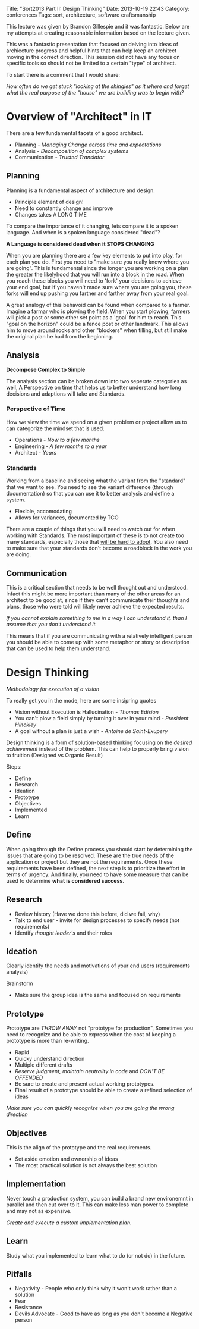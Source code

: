 Title: "Sort2013 Part II: Design Thinking"
Date: 2013-10-19 22:43
Category: conferences
Tags:  sort, architecture, software craftsmanship

This lecture was given by Brandon Gillespie and it was fantastic.  Below are my attempts 
at creating reasonable information based on the lecture given.  

This was a fantastic presentation that focused on delving into ideas of archiecture progress and 
helpful hints that can help keep an architect moving in the correct direction.  This session
did not have any focus on specific tools so should not be limited to a certain "type" 
of architect.  

<!-- More -->

To start there is a comment that I would share:  

*How often do we get stuck "looking at the 
shingles" as it where and forget what the real purpose of the "house" we are building was to 
begin with?*     

# Overview of "Architect" in IT

There are a few fundamental facets of a good architect.  

* Planning - *Managing Change across time and expectations*
* Analysis - *Decomposition of complex systems*
* Communication - *Trusted Translator*

## Planning

Planning is a fundamental aspect of architecture and design.  

* Principle element of design!  
* Need to constantly change and improve
* Changes takes A LONG TIME

To compare the importance of it changing, lets compare it to a spoken language. And when 
is a spoken language considered "dead"?   

**A Language is considered dead when it STOPS CHANGING**   

When you are planning there are a few key elements to put into play, for each plan you do.
First you need to "make sure you really know where you are going".  This is fundamental since 
the longer you are working on a plan the greater the likelyhood that you will run into a block 
in the road.  When you reach these blocks you will need to 'fork' your decisions to achieve 
your end goal, but if you haven't made sure where you are going you, these forks will end
up pushing you farther and farther away from your real goal. 

A great analogy of this behavoid can be found when compared to a farmer.  Imagine a farmar 
who is plowing the field. When you start plowing, farmers will pick a post or some other 
set point as a 'goal' for him to reach.  This "goal on the horizon" could be a fence post or
other landmark.  This allows him to move around rocks and other "blockers" when tilling, but
still make the original plan he had from the beginning.  

## Analysis

**Decompose Complex to Simple**   

The analysis section can be broken down into two seperate categories as well, A Perspective on 
time that helps us to better understand how long decisions and adaptions will take and 
Standards.    

### Perspective of Time

How we view the time we spend on a given problem or project allow us to can categorize 
the mindset that is used.   

* Operations - *Now to a few months*
* Engineering - *A few months to a year*
* Architect - *Years*

### Standards

Working from a baseline and seeing what the variant from the "standard" that we want to see.
You need to see the variant difference (through documentation) so that you can use it to 
better analysis and define a system.   

* Flexible, accomodating
* Allows for variances, documented by TCO

There are a couple of things that you will need to watch out for when working with Standards. 
The most important of these is to not create too many standards, especially those that 
[will be hard to adopt](http://xkcd.com/927/). You also need to make sure that your standards 
don't become a roadblock in the work you are doing. 

## Communication

This is a critical section that needs to be well thought out and understood. Infact this might
be more important than many of the other areas for an architect to be good at, since if they
can't communicate their thoughts and plans, those who were told will likely never achieve 
the expected results.  

*If you cannot explain something to me in a way I can understand it, than I assume 
that you don't understand it.*    

This means that if you are communicating with a relatively intelligent person you should 
be able to come up with some metaphor or story or description that can be used to help 
them understand. 

# Design Thinking 

*Methodology for execution of a vision*

To really get you in the mode, here are some insipring quotes

* Vision without Execution is Hallucination - *Thomas Edision*
* You can't plow a field simply by turning it over in your mind - *President Hinckley*
* A goal without a plan is just a wish - *Antoine de Saint-Exupery*

Design thinking is a form of solution-based thinking focusing on the *desired achievement* 
instead of the problem. This can help to properly bring vision to fruition (Designed vs 
Organic Result)     

Steps:

* Define
* Research
* Ideation
* Prototype
* Objectives
* Implemented
* Learn

## Define

When going through the Define process you should start by determining the issues that 
are going to be resolved.  These are the true needs of the application or project but
they are not the requirements.  Once these requirements have been defined, the next step
is to prioritize the effort in terms of urgency.  And finally, you need to have some 
measure that can be used to determine **what is considered success**.  

## Research

* Review history (Have we done this before, did we fail, why)
* Talk to end user - invite for design processes to specify needs (not requirements)
* Identify *thought leader's* and their roles

## Ideation

Clearly identify the needs and motivations of your end users (requirements analysis)  

Brainstorm
* Make sure the group idea is the same and focused on requirements

## Prototype

Prototype are *THROW AWAY* not "prototype for production", Sometimes you need to recognize and be able to express when the cost of 
keeping a prototype is more than re-writing. 

* Rapid
* Quicky understand direction
* Multiple different drafts
* *Reserve judgment, maintain neutrality in code* and *DON'T BE OFFENDED*   
* Be sure to create and present actual working prototypes.  
* Final result of a prototype should be able to create a refined selection of ideas

*Make sure you can quickly recognize when you are going the wrong direction*  

## Objectives

This is the align of the prototype and the real requirements.   

* Set aside emotion and ownership of ideas
* The most practical solution is not always the best solution

## Implementation

Never touch a production system, you can build a brand new environemnt in parallel and 
then cut over to it. This can make less man power to complete and may not as expensive.    

*Create and execute a custom implementation plan.*   

## Learn

Study what you implemented to learn what to do (or not do) in the future.   

## Pitfalls

* Negativity - People who only think why it won't work rather than a solution
* Fear
* Resistance 
* Devils Advocate - Good to have as long as you don't become a Negative person



